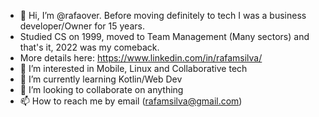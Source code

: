 - 👋 Hi, I’m @rafaover. Before moving definitely to tech I was a business developer/Owner for 15 years.
- Studied CS on 1999, moved to Team Management (Many sectors) and that's it, 2022 was my comeback.
- More details here: https://www.linkedin.com/in/rafamsilva/
- 👀 I’m interested in Mobile, Linux and Collaborative tech
- 🌱 I’m currently learning Kotlin/Web Dev
- 💞️ I’m looking to collaborate on anything
- 📫 How to reach me by email (rafamsilva@gmail.com)

<!---
rafaover/rafaover is a ✨ special ✨ repository because its `README.md` (this file) appears on your GitHub profile.
You can click the Preview link to take a look at your changes.
--->
